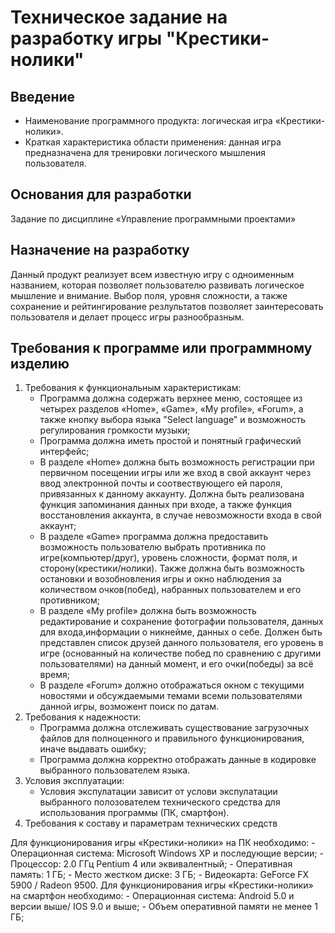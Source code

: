 # Техническое задание на разработку игры  "Крестики-нолики"
## Введение
- Наименование программного продукта: логическая игра «Крестики-нолики».
- Краткая характеристика области применения:  данная игра предназначена для тренировки логического мышления пользователя.
## Основания для разработки 
Задание по дисциплине «Управление программными проектами»
## Назначение на разработку
Данный продукт реализует всем известную игру с одноименным названием, которая позволяет пользователю развивать логическое мышление и внимание. Выбор поля, уровня сложности, а также сохранение и рейтингирование резлультатов позволяет заинтересовать пользователя и делает процесс игры разнообразным. 
## Требования к программе или программному изделию
1. Требования к функциональным характеристикам: 
    - Программа должна содержать верхнее меню, состоящее из четырех разделов «Home», «Game», «My profile», «Forum», а также кнопку выбора языка "Select language" и возможность регулирования громкости музыки;
    - Программа должна иметь простой  и понятный графический интерфейс;
    - В разделе «Home» должна быть возможность регистрации при первичном посещении игры или же вход в свой аккаунт через ввод электронной почты и соотвествующего ей пароля, привязанных к данному аккаунту. Должна быть реализована функция запоминания данных при входе, а также функция восстановления аккаунта, в случае невозможности входа в свой аккаунт;
    - В разделе «Game» программа должна предоставить возможность пользователю  выбрать противника по игре(компьютер/друг), уровень сложности, формат поля, и сторону(крестики/нолики). Также должна быть возможность остановки и возобновления игры и окно наблюдения за количеством очков(побед), набранных пользователем и его противником;
    - В разделе «My profile» должна быть возможность редактирование и сохранение фотографии пользователя, данных для входа,информации о никнейме, данных о себе. Должен быть представлен список друзей данного пользователя, его уровень в игре (основанный на количестве побед по сравнению с другими пользователями) на данный момент, и его очки(победы) за всё время;
    - В разделе «Forum» должно отображаться окном с текущими новостями и обсуждаемыми темами всеми пользователями данной игры, возможент поиск по датам.
 2. Требования к надежности:
    - Программа должна отслеживать существование загрузочных файлов для полноценного и правильного функционирования, иначе выдавать ошибку;
    - Программа должна корректно отображать данные в  кодировке выбранного пользователем  языка.
 3. Условия эксплуатации:
    - Условия экспулатации зависит от услови экспулатации выбранного полозователем технического средства для использования программы (ПК, смартфон).
 4. Требования к составу и параметрам технических средств
 
 Для функционирования игры «Крестики-нолики»  на ПК необходимо:
    - Операционная система: Microsoft Windows XP и последующие версии;
    - Процессор: 2.0 ГГц Pentium 4 или эквивалентный; 
    - Оперативная память: 1 ГБ;
    - Место жестком диске: 3 ГБ;
    - Видеокарта: GeForce FX 5900 / Radeon 9500.
Для функционирования игры «Крестики-нолики»  на смартфон необходимо:
    - Операционная система: Android 5.0 и версии выше/ IOS 9.0 и выше;
    - Объем оперативной памяти не менее 1 ГБ;
